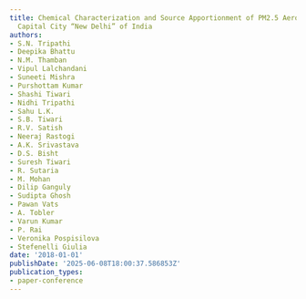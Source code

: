 ```yaml
---
title: Chemical Characterization and Source Apportionment of PM2.5 Aerosols in the
  Capital City “New Delhi” of India
authors:
- S.N. Tripathi
- Deepika Bhattu
- N.M. Thamban
- Vipul Lalchandani
- Suneeti Mishra
- Purshottam Kumar
- Shashi Tiwari
- Nidhi Tripathi
- Sahu L.K.
- S.B. Tiwari
- R.V. Satish
- Neeraj Rastogi
- A.K. Srivastava
- D.S. Bisht
- Suresh Tiwari
- R. Sutaria
- M. Mohan
- Dilip Ganguly
- Sudipta Ghosh
- Pawan Vats
- A. Tobler
- Varun Kumar
- P. Rai
- Veronika Pospisilova
- Stefenelli Giulia
date: '2018-01-01'
publishDate: '2025-06-08T18:00:37.586853Z'
publication_types:
- paper-conference
---
```

